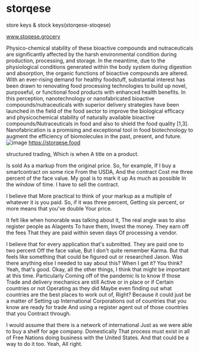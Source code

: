 # storqese
store keys &amp; stock keys(storqese-stoqese)

www.stoqese.grocery


Physico-chemical stability of these bioactive compounds and nutraceuticals are significantly affected by the harsh environmental condition during production, processing, and storage. In the meantime, due to the physiological conditions generated within the body system during digestion and absorption, the organic functions of bioactive compounds are altered. With an ever-rising demand for healthy foodstuff, substantial interest has been drawn to renovating food processing technologies to build up novel, purposeful, or functional food products with enhanced health benefits. In this perception, nanotechnology or nanofabricated bioactive compounds/nutraceuticals with superior delivery strategies have been launched in the field of the food sector to improve the biological efficacy and physicochemical stability of naturally available bioactive compounds/Nutraceuticals in food and also to shield the food quality [1,3]. Nanofabrication is a promising and exceptional tool in food biotechnology to augment the efficiency of biomolecules in the past, present, and future.
![image](https://github.com/grabbytabby/storqese/assets/100648556/2524e17f-20bd-4f59-aafd-fb0f4487ee49)
 https://storqese.food

structured trading, Which is when A title on a product. 

Is sold As a markup from the original price. So, for example, If I buy a smartcontract on some rice From the USDA, And the contract Cost me three percent of the face value. My goal is to mark it up As much as possible In the window of time. I have to sell the contract. 

I believe that More practical to think of your markup as a multiple of whatever it is you paid. So, if it was three percent, Getting six percent, or more means that you've double Your price. 

It felt like when honorable was talking about it, The real angle was to also register people as AIagents To have them, Invest the money. They earn off the fees That they are paid within seven days Of processing a vendor. 

I believe that for every application that's submitted. They are paid one to two percent Off the face value, But I don't quite remember Karma. But that feels like something that could be figured out or researched Jason. Was there anything else I needed to say about this? When I get it? You think? Yeah, that's good. Okay, all the other things, I think that might be important at this time. Particularly Coming off of the pandemic Is to know If those Trade and delivery mechanics are still Active or in place or if Certain countries or not Operating as they did Maybe even finding out what countries are the best places to work out of, Right? Because it could just be a matter of Setting up International Corporations out of countries that you know are ready for trade And using a register agent out of those countries that you Contract through. 

I would assume that there is a network of international Just as we were able to buy a shelf for age company. Domestically That process must exist in all of Free Nations doing business with the United States. And that could be a way to do it too. Yeah, All right. 
